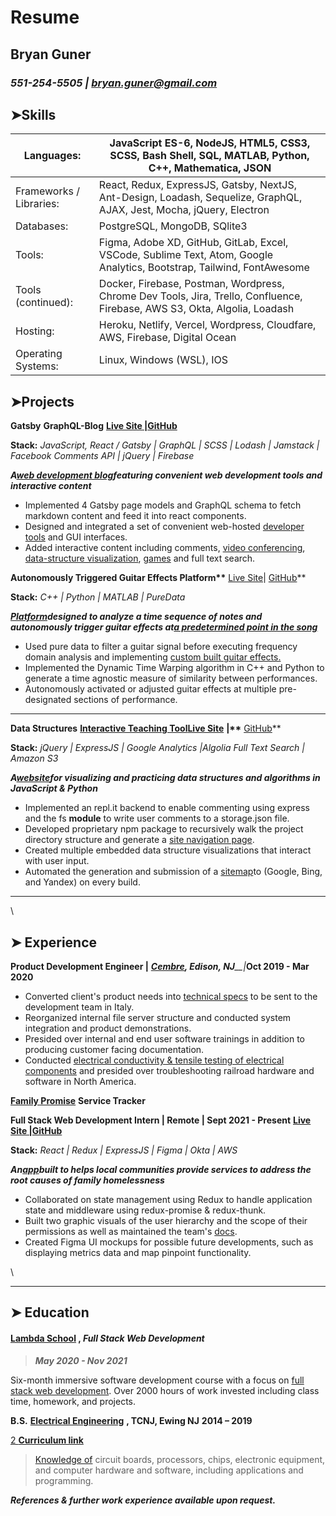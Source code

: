 # Resume

## **Bryan** **Guner**

### _551-254-5505 |_ [_bryan.guner@gmail.com_](mailto:bryan.guner@gmail.com)

## ➤Skills

| Languages:              | JavaScript ES-6, NodeJS, HTML5, CSS3, SCSS, Bash Shell, SQL, MATLAB, Python, C++, Mathematica, JSON                        |
| ----------------------- | -------------------------------------------------------------------------------------------------------------------------- |
| Frameworks / Libraries: | React, Redux, ExpressJS, Gatsby, NextJS, Ant-Design, Loadash, Sequelize, GraphQL, AJAX, Jest, Mocha, jQuery, Electron      |
| Databases:              | PostgreSQL, MongoDB, SQlite3                                                                                               |
| Tools:                  | Figma, Adobe XD, GitHub, GitLab, Excel, VSCode, Sublime Text, Atom, Google Analytics, Bootstrap, Tailwind, FontAwesome     |
| Tools (continued):      | Docker, Firebase, Postman, Wordpress, Chrome Dev Tools, Jira, Trello, Confluence, Firebase, AWS S3, Okta, Algolia, Loadash |
| Hosting:                | Heroku, Netlify, Vercel, Wordpress, Cloudfare, AWS, Firebase, Digital Ocean                                                |
| Operating Systems:      | Linux, Windows (WSL), IOS                                                                                                  |

## ➤Projects

**Gatsby** **GraphQL-Blog** [**Live Site |**](https://bgoonz-blog.netlify.app)[**GitHub**](https://github.com/bgoonz/BGOONZ\_BLOG\_2.0)

**Stack:** _JavaScript, React / Gatsby | GraphQL | SCSS | Lodash | Jamstack | Facebook Comments API | jQuery | Firebase_

_**A**_[_**web development blog**_](https://bgoonz-blog.netlify.app)_**featuring convenient web development tools and interactive content**_

* Implemented 4 Gatsby page models and GraphQL schema to fetch markdown content and feed it into react components.
* Designed and integrated a set of convenient web-hosted [developer tools](https://bgoonz-blog.netlify.app/docs/tools/) and GUI interfaces.
* Added interactive content including comments, [video conferencing](https://bgoonz-blog.netlify.app/docs/interact/video-chat/), [data-structure visualization](https://bgoonz-blog.netlify.app/docs/interact/other-sites/), [games](https://bgoonz-blog.netlify.app/docs/interact/) and full text search.

**Autonomously Triggered Guitar Effects Platform\*\*** [Live Site](https://bgoonz.github.io/Revamped-Automatic-Guitar-Effect-Triggering/)| [GitHub](https://github.com/bgoonz/Revamped-Automatic-Guitar-Effect-Triggering/tree/master/Triggered-Guitar-Effects-Platform)\*\*

**Stack:** _C++ | Python | MATLAB | PureData_

[_**Platform**_](https://bgoonz.github.io/Revamped-Automatic-Guitar-Effect-Triggering/SR%20Project%20II%20Presentation.pdf)_**designed to analyze a time sequence of notes and autonomously trigger guitar effects at**_[_**a predetermined point in the song**_](https://youtu.be/pRKjaprdWx4)

* Used pure data to filter a guitar signal before executing frequency domain analysis and implementing [custom built guitar effects.](https://youtu.be/krRVGoK9NcA)
* Implemented the Dynamic Time Warping algorithm in C++ and Python to generate a time agnostic measure of similarity between performances.
* Autonomously activated or adjusted guitar effects at multiple pre-designated sections of performance.

***

**Data Structures** [**Interactive Teaching Tool**](https://ds-algo-official.netlify.app)[**Live Site**](https://ds-algo-official.netlify.app) **|\*\*** [GitHub](https://github.com/bgoonz/DS-ALGO-OFFICIAL)\*\*

**Stack:** _jQuery | ExpressJS | Google Analytics |Algolia Full Text Search | Amazon S3_

_**A**_[_**website**_](https://youtu.be/onquAh1Bl0g)_**for visualizing and practicing data structures and algorithms in JavaScript & Python**_

* Implemented an repl.it backend to enable commenting using express and the fs **module** to write user comments to a storage.json file.
* Developed proprietary npm package to recursively walk the project directory structure and generate a [site navigation page](https://ds-algo-official.netlify.app/sitemap.html).
* Created multiple embedded data structure visualizations that interact with user input.
* Automated the generation and submission of a [sitemap](https://ds-algo-official.netlify.app/sitemap.xml)to (Google, Bing, and Yandex) on every build.

***

\


## ➤ Experience

**Product Development Engineer |** [_**Cembre**_](https://www.cembre.com)_**, Edison, NJ**\_\_|_**Oct 2019 - Mar 2020**

* Converted client's product needs into [technical specs](https://www.cembre.com/family/details/5202) to be sent to the development team in Italy.
* Reorganized internal file server structure and conducted system integration and product demonstrations.
* Presided over internal and end user software trainings in addition to producing customer facing documentation.
* Conducted [electrical conductivity & tensile testing of electrical components](https://drive.google.com/drive/folders/1USAQtiQ3jLm3fiRCxIm4TEkWGlq4fO6j?usp=sharing) and presided over troubleshooting railroad hardware and software in North America.

[**Family Promise**](https://familypromise.org) **Service Tracker**

**Full Stack Web Development Intern | Remote | Sept 2021 - Present** [**Live Site |**](https://a.familypromiseservicetracker.dev)[**GitHub**](https://github.com/Lambda-School-Labs/family-promise-service-tracker-fe-a)

**Stack:** _React | Redux | ExpressJS | Figma | Okta | AWS_

_**An**_[_**app**_](https://bryan-guner.gitbook.io/lambda-labs/navigation/roadmap)_**built to helps local communities provide services to address the root causes of family homelessness**_

* Collaborated on state management using Redux to handle application state and middleware using redux-promise & redux-thunk.
* Built two graphic visuals of the user hierarchy and the scope of their permissions as well as maintained the team's [docs](https://bryan-guner.gitbook.io/my-docs/v/lambda-labs/).
* Created Figma UI mockups for possible future developments, such as displaying metrics data and map pinpoint functionality.

\


***

## ➤ Education

#### [**Lambda School**](https://www.credly.com/badges/bd145ba3-0f09-42fc-8d1f-a3bc4e0a46b4/public\_url) , _**Full Stack Web Development**_

> _**May 2020 - Nov 2021**_

Six-month immersive software development course with a focus on [full stack web development](https://gist.github.com/bgoonz/17494dab0042a6f70eda7929c08c878f). Over 2000 hours of work invested including class time, homework, and projects.

**B.S.** [**Electrical Engineering**](https://electrical-computerengineering.tcnj.edu) **, TCNJ, Ewing NJ** **2014 – 2019**

[2 **Curriculum link**](https://github.com/bgoonz/random-static-html-page-deploy/blob/master/ElectricalEngineeringCurriculum.pdf)

> [Knowledge of](https://bryan-guner.gitbook.io/my-docs/v/electrical-engineering/) circuit boards, processors, chips, electronic equipment, and computer hardware and software, including applications and programming.

_**References & further work experience available upon request.**_
